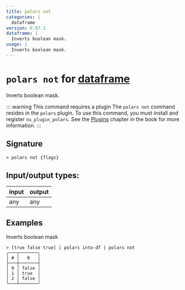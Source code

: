 ```yaml
---
title: polars not
categories: |
  dataframe
version: 0.97.1
dataframe: |
  Inverts boolean mask.
usage: |
  Inverts boolean mask.
---
```

<!-- This file is automatically generated. Please edit the command in https://github.com/nushell/nushell instead. -->

# `polars not` for [dataframe](/commands/categories/dataframe.md)

<div class='command-title'>Inverts boolean mask.</div>

::: warning This command requires a plugin
The `polars not` command resides in the `polars` plugin.
To use this command, you must install and register `nu_plugin_polars`.
See the [Plugins](/book/plugins.html) chapter in the book for more information.
:::

## Signature

```> polars not {flags} ```


## Input/output types:

| input | output |
| ----- | ------ |
| any   | any    |

## Examples

Inverts boolean mask
```nu
> [true false true] | polars into-df | polars not
╭───┬───────╮
│ # │   0   │
├───┼───────┤
│ 0 │ false │
│ 1 │ true  │
│ 2 │ false │
╰───┴───────╯

```
